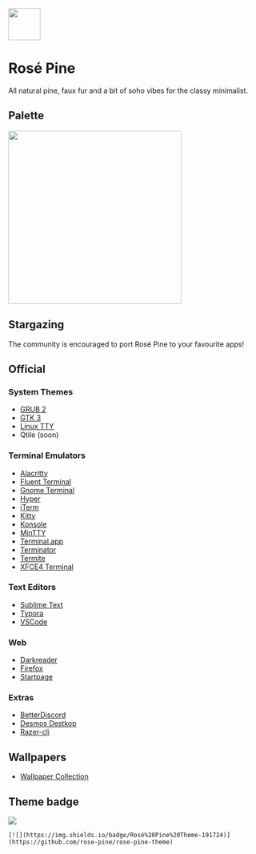 <img src="https://github.com/rose-pine/rose-pine-theme/blob/master/assets/icon.png" width="64" />

# Rosé Pine

All natural pine, faux fur and a bit of soho vibes for the classy minimalist.

## Palette

<img src="https://media.discordapp.net/attachments/608697372054126594/775870937899597884/palette.png" width="346" />

## Stargazing

The community is encouraged to port Rosé Pine to your favourite apps!

## Official

### System Themes

- [GRUB 2](https://github.com/rose-pine/grub2)
- [GTK 3](https://github.com/rose-pine/gtk3) 
- [Linux TTY](https://github.com/rose-pine/linux-tty)
- Qtile (soon)

### Terminal Emulators

- [Alacritty](https://github.com/rose-pine/alacritty) 
- [Fluent Terminal](https://github.com/rose-pine/fluentterminal)
- [Gnome Terminal](https://github.com/rose-pine/gnome-terminal)
- [Hyper](https://github.com/rose-pine/hyper) 
- [iTerm](https://github.com/rose-pine/iterm)
- [Kitty](https://github.com/rose-pine/kitty)  
- [Konsole](https://github.com/rose-pine/konsole)
- [MinTTY](https://github.com/rose-pine/mintty)
- [Terminal.app](https://github.com/rose-pine/terminal.app)
- [Terminator](https://github.com/rose-pine/terminator)
- [Termite](https://github.com/rose-pine/termite)
- [XFCE4 Terminal](https://github.com/rose-pine/xfce4-terminal)

### Text Editors

- [Sublime Text](https://github.com/rose-pine/sublime-text) 
- [Typora](https://github.com/rose-pine/typora) 
- [VSCode](https://github.com/rose-pine/vscode)

### Web

- [Darkreader](https://github.com/rose-pine/darkreader) 
- [Firefox](https://github.com/rose-pine/firefox) 
- [Startpage](https://github.com/rose-pine/startpage) 

### Extras

- [BetterDiscord](https://github.com/rose-pine/BetterDiscord) 
- [Desmos Destkop](https://github.com/rose-pine/desmos-desktop)
- [Razer-cli](https://github.com/rose-pine/razer-cli)

## Wallpapers

- [Wallpaper Collection](https://github.com/rose-pine/wallpaper-collection) 


## Theme badge

[![](https://img.shields.io/badge/Rosé%20Pine%20Theme-191724)](https://github.com/rose-pine/rose-pine-theme)

`[![](https://img.shields.io/badge/Rosé%20Pine%20Theme-191724)](https://github.com/rose-pine/rose-pine-theme)`
